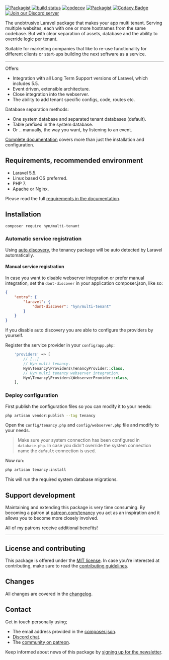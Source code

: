 [![Packagist](https://img.shields.io/packagist/v/hyn/multi-tenant.svg)]()
[![build status](https://circleci.com/gh/hyn/multi-tenant.svg?style=svg)](https://circleci.com/gh/hyn/multi-tenant)
[![codecov](https://codecov.io/gl/hyn-me/multi-tenant/branch/5.x/graph/badge.svg)](https://codecov.io/gl/hyn-me/multi-tenant/branch/5.x)
[![Packagist](https://img.shields.io/packagist/dt/hyn/multi-tenant.svg)]()
[![Codacy Badge](https://api.codacy.com/project/badge/Grade/ac3e21d7a5f64e3f87f64c4913c1ca09?branch=4.x)](https://www.codacy.com/app/Luceos/multi-tenant)
[![Join our Discord server](https://discordapp.com/api/guilds/146267795754057729/embed.png)](https://laravel-tenancy.com/chat)

The unobtrusive Laravel package that makes your app multi tenant. Serving 
multiple websites, each with one or more hostnames from the same codebase. But
with clear separation of assets, database and the ability to override logic per
tenant.

Suitable for marketing companies that like to re-use functionality
for different clients or start-ups building the next software as a
 service.

---

Offers:

- Integration with all Long Term Support versions of Laravel, which includes 5.5.
- Event driven, extensible architecture.  
- Close integration into the webserver.
- The ability to add tenant specific configs, code, routes etc.

Database separation methods:

- One system database and separated tenant databases (default).
- Table prefixed in the system database.
- Or .. manually, the way you want, by listening to an event.

[Complete documentation](https://laravel-tenancy.com) covers more than just the
 installation and configuration.

## Requirements, recommended environment

- Laravel 5.5.
- Linux based OS preferred.
- PHP 7.
- Apache or Nginx.

Please read the full [requirements in the documentation](https://laravel-tenancy.com/documentation/introduction/requirements).

## Installation

```bash
composer require hyn/multi-tenant
```

### Automatic service registration

Using [auto discovery](https://medium.com/@taylorotwell/package-auto-discovery-in-laravel-5-5-ea9e3ab20518), the
tenancy package will be auto detected by Laravel automatically. 

#### Manual service registration

In case you want to disable webserver integration or prefer manual integration, 
set the `dont-discover` in your application composer.json, like so:

```json
{
    "extra": {
        "laravel": {
            "dont-discover": "hyn/multi-tenant"
        }
    }
}
```

If you disable auto discovery you are able to configure the providers by yourself.

Register the service provider in your `config/app.php`:

```php
    'providers' => [
        // [..]
        // Hyn multi tenancy.
        Hyn\Tenancy\Providers\TenancyProvider::class,
        // Hyn multi tenancy webserver integration.
        Hyn\Tenancy\Providers\WebserverProvider::class,
    ],
```

### Deploy configuration

First publish the configuration files so you can modify it to your needs:

```bash
php artisan vendor:publish --tag tenancy
```

Open the `config/tenancy.php` and `config/webserver.php` file and modify to your needs.

> Make sure your system connection has been configured in `database.php`. In case you didn't override the system connection name the `default` connection is used.

Now run:

```bash
php artisan tenancy:install
```
This will run the required system database migrations.

## Support development

Maintaining and extending this package is very time consuming. By becoming a patron at [patreon.com/tenancy](http://patreon.com/tenancy)
you act as an inspiration and it allows you to become more closely involved.

All of my patrons receive additional benefits!

---

## License and contributing

This package is offered under the [MIT license](license.md). In case you're interested at
contributing, make sure to read the [contributing guidelines](.github/CONTRIBUTING.md).

## Changes

All changes are covered in the [changelog](changelog.md).

## Contact

Get in touch personally using;

- The email address provided in the [composer.json](composer.json).
- [Discord chat](https://laravel-tenancy.com/chat).
- The [community on patreon](http://patreon.com/tenancy/community).

Keep informed about news of this package by [signing up for the newsletter](https://laravel-tenancy.com/newsletter/signup).
